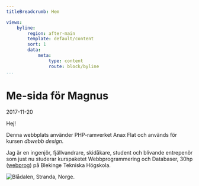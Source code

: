 ```yaml
---
titleBreadcrumb: Hem

views:
    byline:
        region: after-main
        template: default/content
        sort: 1
        data:
            meta:
                type: content
                route: block/byline
...
```


Me-sida för Magnus
==================

2017-11-20

Hej!

Denna webbplats använder PHP-ramverket Anax Flat och används för kursen *dbwebb design*.

Jag är en ingenjör, fjällvandrare, skidåkare, student och blivande entrepenör som just nu studerar kurspaketet Webbprogrammering och Databaser, 30hp ([webprog](https://dbwebb.se/utbildning/webbprogrammering-och-databaser-30hp)) på Blekinge Tekniska Högskola.

![Blådalen, Stranda, Norge](img/Bladalen.jpg).
